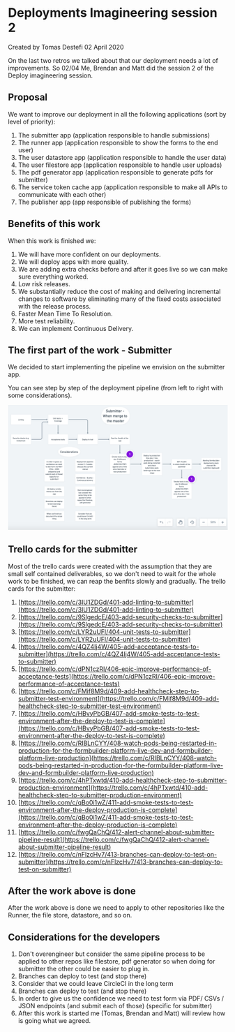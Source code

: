 # Deployments Imagineering session 2
Created by Tomas Destefi 02 April 2020

On the last two retros we talked about that our deployment needs a lot of improvements. So 02/04 Me, Brendan and Matt did the session 2 of the Deploy imagineering session.

## Proposal
We want to improve our deployment in all the following applications (sort by level of priority):
1. The submitter app (application responsible to handle submissions)
2. The runner app (application responsible to show the forms to the end user)
3. The user datastore app (application responsible to handle the user data)
4. The user filestore app (application responsible to handle user uploads)
5. The pdf generator app (application responsible to generate pdfs for submitter)
6. The service token cache app (application responsible to make all APIs to communicate with each other)
7. The publisher app (app responsible of publishing the forms)

## Benefits of this work
When this work is finished we:
1. We will have more confident on our deployments.
2. We will deploy apps with more quality.
3. We are adding extra checks before and after it goes live so we can make sure everything worked.
4. Low risk releases.
5. We substantially reduce the cost of making and delivering incremental changes to software by eliminating many of the fixed costs associated with the release process.
6. Faster Mean Time To Resolution.
7. More test reliability.
8. We can implement Continuous Delivery.

## The first part of the work - Submitter
We decided to start implementing the pipeline we envision on the submitter app.

You can see step by step of the deployment pipeline (from left to right with some considerations).

![alt text](TD01-deployment.png "Image of the deployment pipeline in context of theis document.")

## Trello cards for the submitter
Most of the trello cards were created with the assumption that they are small self contained deliverables, so we don't need to wait for the whole work to be finished, we can reap the benfits slowly and gradually. The trello cards for the submitter:
1. [https://trello.com/c/3IU1ZDGd/401-add-linting-to-submitter](https://trello.com/c/3IU1ZDGd/401-add-linting-to-submitter)
2. [https://trello.com/c/9SlgedcE/403-add-security-checks-to-submitter](https://trello.com/c/9SlgedcE/403-add-security-checks-to-submitter)
3. [https://trello.com/c/LYR2uUFl/404-unit-tests-to-submitter](https://trello.com/c/LYR2uUFl/404-unit-tests-to-submitter)
4. [https://trello.com/c/4QZ4Ij4W/405-add-acceptance-tests-to-submitter](https://trello.com/c/4QZ4Ij4W/405-add-acceptance-tests-to-submitter)
5. [https://trello.com/c/dPN1czRI/406-epic-improve-performance-of-acceptance-tests](https://trello.com/c/dPN1czRI/406-epic-improve-performance-of-acceptance-tests)
6. [https://trello.com/c/FMif8M9d/409-add-healthcheck-step-to-submitter-test-environment](https://trello.com/c/FMif8M9d/409-add-healthcheck-step-to-submitter-test-environment)
7. [https://trello.com/c/HBvyPbGB/407-add-smoke-tests-to-test-environment-after-the-deploy-to-test-is-complete](https://trello.com/c/HBvyPbGB/407-add-smoke-tests-to-test-environment-after-the-deploy-to-test-is-complete)
8. [https://trello.com/c/RIBLnCYY/408-watch-pods-being-restarted-in-production-for-the-formbuilder-platform-live-dev-and-formbuilder-platform-live-production](https://trello.com/c/RIBLnCYY/408-watch-pods-being-restarted-in-production-for-the-formbuilder-platform-live-dev-and-formbuilder-platform-live-production)
9. [https://trello.com/c/4hPTxwtd/410-add-healthcheck-step-to-submitter-production-environment](https://trello.com/c/4hPTxwtd/410-add-healthcheck-step-to-submitter-production-environment)
10. [https://trello.com/c/qBo0i1wZ/411-add-smoke-tests-to-test-environment-after-the-deploy-production-is-complete](https://trello.com/c/qBo0i1wZ/411-add-smoke-tests-to-test-environment-after-the-deploy-production-is-complete)
11. [https://trello.com/c/fwgQaChQ/412-alert-channel-about-submitter-pipeline-result](https://trello.com/c/fwgQaChQ/412-alert-channel-about-submitter-pipeline-result)
12. [https://trello.com/c/nFlzcHv7/413-branches-can-deploy-to-test-on-submitter](https://trello.com/c/nFlzcHv7/413-branches-can-deploy-to-test-on-submitter)

## After the work above is done
After the work above is done we need to apply to other repositories like the Runner, the file store, datastore, and so on.

## Considerations for the developers
1. Don't overengineer but consider the same pipeline process to be applied to other repos like filestore, pdf generator so when doing for submitter the other could be easier to plug in.
2. Branches can deploy to test (and stop there)
3. Consider that we could leave CircleCI in the long term
4. Branches can deploy to test (and stop there)
5. In order to give us the confidence we need to test form via PDF/ CSVs / JSON endpoints (and submit each of those) (specific for submitter)
6. After this work is started me (Tomas, Brendan and Matt) will review how is going what we agreed.
